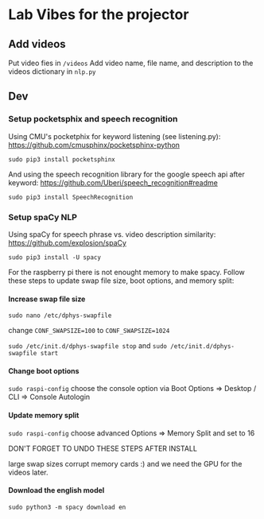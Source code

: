 # Lab Vibes for the projector

## Add videos

Put video fies in `/videos`
Add video name, file name, and description to the videos dictionary in `nlp.py`

## Dev

### Setup pocketsphix and speech recognition

Using CMU's pocketphix for keyword listening (see listening.py): https://github.com/cmusphinx/pocketsphinx-python

`sudo pip3 install pocketsphinx`

And using the speech recognition library for the google speech api after keyword: https://github.com/Uberi/speech_recognition#readme

`sudo pip3 install SpeechRecognition`

### Setup spaCy NLP

Using spaCy for speech phrase vs. video description similarity: https://github.com/explosion/spaCy

`sudo pip3 install -U spacy`

For the raspberry pi there is not enought memory to make spacy. Follow these steps to update swap file size, boot options, and memory split:

#### Increase swap file size

`sudo nano /etc/dphys-swapfile`

change `CONF_SWAPSIZE=100` to `CONF_SWAPSIZE=1024`

`sudo /etc/init.d/dphys-swapfile stop` and `sudo /etc/init.d/dphys-swapfile start`

#### Change boot options

`sudo raspi-config` choose the console option via Boot Options => Desktop / CLI => Console Autologin

#### Update memory split

`sudo raspi-config` choose advanced Options => Memory Split and set to 16

DON'T FORGET TO UNDO THESE STEPS AFTER INSTALL

large swap sizes corrupt memory cards :) and we need the GPU for the videos later.

#### Download the english model

`sudo python3 -m spacy download en`